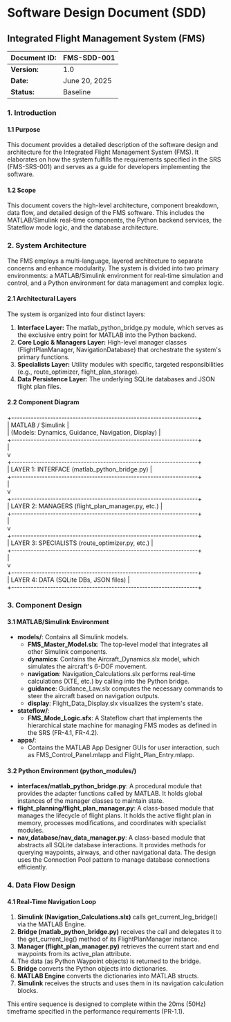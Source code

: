 # **Software Design Document (SDD)**

## **Integrated Flight Management System (FMS)**

| Document ID: | FMS-SDD-001 |
| :---- | :---- |
| **Version:** | 1.0 |
| **Date:** | June 20, 2025 |
| **Status:** | Baseline |

### **1\. Introduction**

#### **1.1 Purpose**

This document provides a detailed description of the software design and architecture for the Integrated Flight Management System (FMS). It elaborates on how the system fulfills the requirements specified in the SRS (FMS-SRS-001) and serves as a guide for developers implementing the software.

#### **1.2 Scope**

This document covers the high-level architecture, component breakdown, data flow, and detailed design of the FMS software. This includes the MATLAB/Simulink real-time components, the Python backend services, the Stateflow mode logic, and the database architecture.

### **2\. System Architecture**

The FMS employs a multi-language, layered architecture to separate concerns and enhance modularity. The system is divided into two primary environments: a MATLAB/Simulink environment for real-time simulation and control, and a Python environment for data management and complex logic.

#### **2.1 Architectural Layers**

The system is organized into four distinct layers:

1. **Interface Layer:** The matlab\_python\_bridge.py module, which serves as the exclusive entry point for MATLAB into the Python backend.  
2. **Core Logic & Managers Layer:** High-level manager classes (FlightPlanManager, NavigationDatabase) that orchestrate the system's primary functions.  
3. **Specialists Layer:** Utility modules with specific, targeted responsibilities (e.g., route\_optimizer, flight\_plan\_storage).  
4. **Data Persistence Layer:** The underlying SQLite databases and JSON flight plan files.

#### **2.2 Component Diagram**

\+-------------------------------------------------------------------+  
|                           MATLAB / Simulink                       |  
|           (Models: Dynamics, Guidance, Navigation, Display)       |  
\+-------------------------------------------------------------------+  
                                  |  
                                  v  
\+-------------------------------------------------------------------+  
|         LAYER 1: INTERFACE (matlab\_python\_bridge.py)              |  
\+-------------------------------------------------------------------+  
                                  |  
                                  v  
\+-------------------------------------------------------------------+  
|         LAYER 2: MANAGERS (flight\_plan\_manager.py, etc.)          |  
\+-------------------------------------------------------------------+  
                                  |  
                                  v  
\+-------------------------------------------------------------------+  
|         LAYER 3: SPECIALISTS (route\_optimizer.py, etc.)           |  
\+-------------------------------------------------------------------+  
                                  |  
                                  v  
\+-------------------------------------------------------------------+  
|         LAYER 4: DATA (SQLite DBs, JSON files)                    |  
\+-------------------------------------------------------------------+

### **3\. Component Design**

#### **3.1 MATLAB/Simulink Environment**

* **models/**: Contains all Simulink models.  
  * **FMS\_Master\_Model.slx**: The top-level model that integrates all other Simulink components.  
  * **dynamics**: Contains the Aircraft\_Dynamics.slx model, which simulates the aircraft's 6-DOF movement.  
  * **navigation**: Navigation\_Calculations.slx performs real-time calculations (XTE, etc.) by calling into the Python bridge.  
  * **guidance**: Guidance\_Law.slx computes the necessary commands to steer the aircraft based on navigation outputs.  
  * **display**: Flight\_Data\_Display.slx visualizes the system's state.  
* **stateflow/**:  
  * **FMS\_Mode\_Logic.sfx**: A Stateflow chart that implements the hierarchical state machine for managing FMS modes as defined in the SRS (FR-4.1, FR-4.2).  
* **apps/**:  
  * Contains the MATLAB App Designer GUIs for user interaction, such as FMS\_Control\_Panel.mlapp and Flight\_Plan\_Entry.mlapp.

#### **3.2 Python Environment (python\_modules/)**

* **interfaces/matlab\_python\_bridge.py**: A procedural module that provides the adapter functions called by MATLAB. It holds global instances of the manager classes to maintain state.  
* **flight\_planning/flight\_plan\_manager.py**: A class-based module that manages the lifecycle of flight plans. It holds the active flight plan in memory, processes modifications, and coordinates with specialist modules.  
* **nav\_database/nav\_data\_manager.py**: A class-based module that abstracts all SQLite database interactions. It provides methods for querying waypoints, airways, and other navigational data. The design uses the Connection Pool pattern to manage database connections efficiently.

### **4\. Data Flow Design**

#### **4.1 Real-Time Navigation Loop**

1. **Simulink (Navigation\_Calculations.slx)** calls get\_current\_leg\_bridge() via the MATLAB Engine.  
2. **Bridge (matlab\_python\_bridge.py)** receives the call and delegates it to the get\_current\_leg() method of its FlightPlanManager instance.  
3. **Manager (flight\_plan\_manager.py)** retrieves the current start and end waypoints from its active\_plan attribute.  
4. The data (as Python Waypoint objects) is returned to the bridge.  
5. **Bridge** converts the Python objects into dictionaries.  
6. **MATLAB Engine** converts the dictionaries into MATLAB structs.  
7. **Simulink** receives the structs and uses them in its navigation calculation blocks.

This entire sequence is designed to complete within the 20ms (50Hz) timeframe specified in the performance requirements (PR-1.1).
